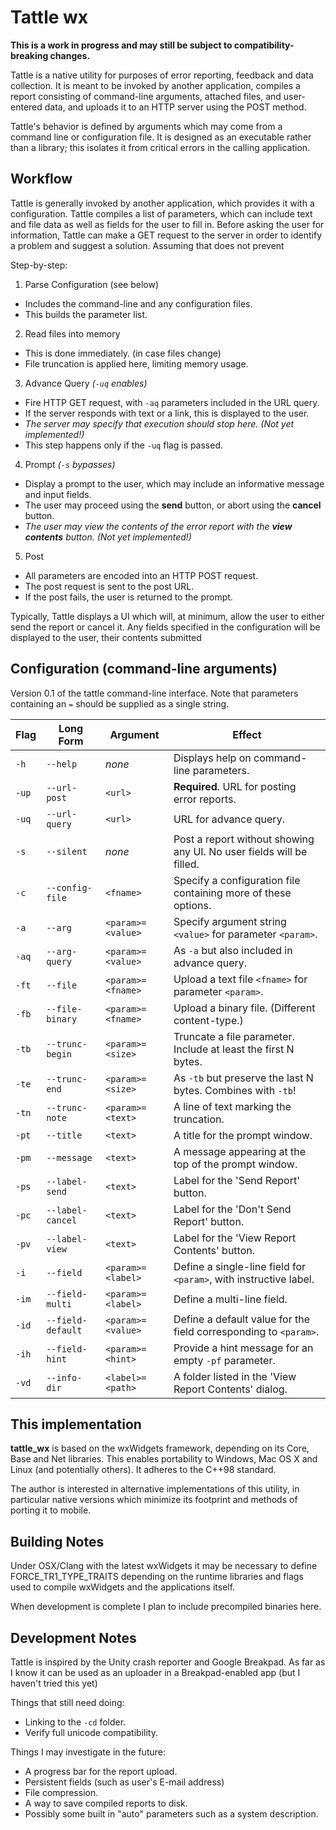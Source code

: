 # Tattle wx

**This is a work in progress and may still be subject to compatibility-breaking changes.**

Tattle is a native utility for purposes of error reporting, feedback and data collection.  It is meant to be invoked by another application, compiles a report consisting of command-line arguments, attached files, and user-entered data, and uploads it to an HTTP server using the POST method.

Tattle's behavior is defined by arguments which may come from a command line or configuration file.  It is designed as an executable rather than a library; this isolates it from critical errors in the calling application.


## Workflow

Tattle is generally invoked by another application, which provides it with a configuration.  Tattle compiles a list of parameters, which can include text and file data as well as fields for the user to fill in.  Before asking the user for information, Tattle can make a GET request to the server in order to identify a problem and suggest a solution.  Assuming that does not prevent 

Step-by-step:

1. Parse Configuration (see below)
  * Includes the command-line and any configuration files.
  * This builds the parameter list.
2. Read files into memory
  * This is done immediately.  (in case files change)
  * File truncation is applied here, limiting memory usage.
3. Advance Query _(`-uq` enables)_
  * Fire HTTP GET request, with `-aq` parameters included in the URL query.
  * If the server responds with text or a link, this is displayed to the user.
  * _The server may specify that execution should stop here.  (Not yet implemented!)_
  * This step happens only if the `-uq` flag is passed.
4. Prompt _(`-s` bypasses)_
  * Display a prompt to the user, which may include an informative message and input fields.
  * The user may proceed using the **send** button, or abort using the **cancel** button.
  * _The user may view the contents of the error report with the **view contents** button.  (Not yet implemented!)_
5. Post
  * All parameters are encoded into an HTTP POST request.
  * The post request is sent to the post URL.
  * If the post fails, the user is returned to the prompt.

Typically, Tattle displays a UI which will, at minimum, allow the user to either send the report or cancel it.  Any fields specified in the configuration will be displayed to the user, their contents submitted


## Configuration (command-line arguments)

Version 0.1 of the tattle command-line interface.  Note that parameters containing an `=` should be supplied as a single string.

| Flag  | Long Form        | Argument          | Effect |
|-------|------------------|-------------------|--------|
| `-h`  | `--help`         | _none_            | Displays help on command-line parameters. |
| `-up` | `--url-post`     | `<url>`           | **Required**.  URL for posting error reports. |
| `-uq` | `--url-query`    | `<url>`           | URL for advance query. |
| `-s`  | `--silent`       | _none_            | Post a report without showing any UI.  No user fields will be filled. |
| `-c`  | `--config-file`  | `<fname>`         | Specify a configuration file containing more of these options. |
| `-a`  | `--arg`          | `<param>=<value>` | Specify argument string `<value>` for parameter `<param>`. |
| `-aq` | `--arg-query`    | `<param>=<value>` | As `-a` but also included in advance query. |
| `-ft` | `--file`         | `<param>=<fname>` | Upload a text file `<fname>` for parameter `<param>`. |
| `-fb` | `--file-binary`  | `<param>=<fname>` | Upload a binary file.  (Different content-type.) |
| `-tb` | `--trunc-begin`  | `<param>=<size>`  | Truncate a file parameter.  Include at least the first N bytes. |
| `-te` | `--trunc-end`    | `<param>=<size>`  | As `-tb` but preserve the last N bytes.  Combines with `-tb`! |
| `-tn` | `--trunc-note`   | `<param>=<text>`  | A line of text marking the truncation. |
| `-pt` | `--title`        | `<text>`          | A title for the prompt window. |
| `-pm` | `--message`      | `<text>`          | A message appearing at the top of the prompt window. |
| `-ps` | `--label-send`   | `<text>`          | Label for the 'Send Report' button. |
| `-pc` | `--label-cancel` | `<text>`          | Label for the 'Don't Send Report' button. |
| `-pv` | `--label-view`   | `<text>`          | Label for the 'View Report Contents' button. |
| `-i`  | `--field`        | `<param>=<label>` | Define a single-line field for `<param>`, with instructive label. |
| `-im` | `--field-multi`  | `<param>=<label>` | Define a multi-line field. |
| `-id` | `--field-default`| `<param>=<value>` | Define a default value for the field corresponding to `<param>`. |
| `-ih` | `--field-hint`   | `<param>=<hint>`  | Provide a hint message for an empty `-pf` parameter. |
| `-vd` | `--info-dir`     | `<label>=<path>`  | A folder listed in the 'View Report Contents' dialog. |


## This implementation

**tattle_wx** is based on the wxWidgets framework, depending on its Core, Base and Net libraries.  This enables portability to Windows, Mac OS X and Linux (and potentially others).  It adheres to the C++98 standard.

The author is interested in alternative implementations of this utility, in particular native versions which minimize its footprint and methods of porting it to mobile.


## Building Notes

Under OSX/Clang with the latest wxWidgets it may be necessary to define FORCE_TR1_TYPE_TRAITS depending on the runtime libraries and flags used to compile wxWidgets and the applications itself.

When development is complete I plan to include precompiled binaries here.


## Development Notes

Tattle is inspired by the Unity crash reporter and Google Breakpad.  As far as I know it can be used as an uploader in a Breakpad-enabled app (but I haven't tried this yet)

Things that still need doing:

* Linking to the `-cd` folder.
* Verify full unicode compatibility.

Things I may investigate in the future:

* A progress bar for the report upload.
* Persistent fields (such as user's E-mail address)
* File compression.
* A way to save compiled reports to disk.
* Possibly some built in "auto" parameters such as a system description.
